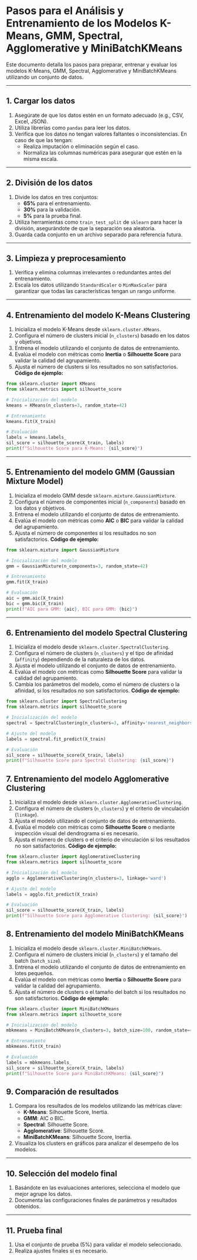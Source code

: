 # Pasos para el Análisis y Entrenamiento de los Modelos K-Means, GMM, Spectral, Agglomerative y MiniBatchKMeans

Este documento detalla los pasos para preparar, entrenar y evaluar los modelos K-Means, GMM, Spectral, Agglomerative y MiniBatchKMeans utilizando un conjunto de datos.

---

## **1. Cargar los datos**
1. Asegúrate de que los datos estén en un formato adecuado (e.g., CSV, Excel, JSON).
2. Utiliza librerías como `pandas` para leer los datos.
3. Verifica que los datos no tengan valores faltantes o inconsistencias. En caso de que las tengan:
   - Realiza imputación o eliminación según el caso.
   - Normaliza las columnas numéricas para asegurar que estén en la misma escala.

---

## **2. División de los datos**
1. Divide los datos en tres conjuntos:
   - **65%** para el entrenamiento.
   - **30%** para la validación.
   - **5%** para la prueba final.
2. Utiliza herramientas como `train_test_split` de `sklearn` para hacer la división, asegurándote de que la separación sea aleatoria.
3. Guarda cada conjunto en un archivo separado para referencia futura.

---

## **3. Limpieza y preprocesamiento**
1. Verifica y elimina columnas irrelevantes o redundantes antes del entrenamiento.
2. Escala los datos utilizando `StandardScaler` o `MinMaxScaler` para garantizar que todas las características tengan un rango uniforme.

---

## **4. Entrenamiento del modelo K-Means Clustering**
1. Inicializa el modelo K-Means desde `sklearn.cluster.KMeans`.
2. Configura el número de clusters inicial (`n_clusters`) basado en los datos y objetivos.
3. Entrena el modelo utilizando el conjunto de datos de entrenamiento.
4. Evalúa el modelo con métricas como **Inertia** o **Silhouette Score** para validar la calidad del agrupamiento.
5. Ajusta el número de clusters si los resultados no son satisfactorios.
**Código de ejemplo:**
```python
from sklearn.cluster import KMeans
from sklearn.metrics import silhouette_score

# Inicialización del modelo
kmeans = KMeans(n_clusters=3, random_state=42)

# Entrenamiento
kmeans.fit(X_train)

# Evaluación
labels = kmeans.labels_
sil_score = silhouette_score(X_train, labels)
print(f"Silhouette Score para K-Means: {sil_score}")
```
---

## **5. Entrenamiento del modelo GMM (Gaussian Mixture Model)**
1. Inicializa el modelo GMM desde `sklearn.mixture.GaussianMixture`.
2. Configura el número de componentes inicial (`n_components`) basado en los datos y objetivos.
3. Entrena el modelo utilizando el conjunto de datos de entrenamiento.
4. Evalúa el modelo con métricas como **AIC** o **BIC** para validar la calidad del agrupamiento.
5. Ajusta el número de componentes si los resultados no son satisfactorios.
**Código de ejemplo:**
```python
from sklearn.mixture import GaussianMixture

# Inicialización del modelo
gmm = GaussianMixture(n_components=3, random_state=42)

# Entrenamiento
gmm.fit(X_train)

# Evaluación
aic = gmm.aic(X_train)
bic = gmm.bic(X_train)
print(f"AIC para GMM: {aic}, BIC para GMM: {bic}")
```

---

## **6. Entrenamiento del modelo Spectral Clustering**
1. Inicializa el modelo desde `sklearn.cluster.SpectralClustering`.
2. Configura el número de clusters (`n_clusters`) y el tipo de afinidad (`affinity`) dependiendo de la naturaleza de los datos.
3. Ajusta el modelo utilizando el conjunto de datos de entrenamiento.
4. Evalúa el modelo con métricas como **Silhouette Score** para validar la calidad del agrupamiento.
5. Cambia los parámetros del modelo, como el número de clusters o la afinidad, si los resultados no son satisfactorios. 
**Código de ejemplo:**
```python
from sklearn.cluster import SpectralClustering
from sklearn.metrics import silhouette_score

# Inicialización del modelo
spectral = SpectralClustering(n_clusters=3, affinity='nearest_neighbors', random_state=42)

# Ajuste del modelo
labels = spectral.fit_predict(X_train)

# Evaluación
sil_score = silhouette_score(X_train, labels)
print(f"Silhouette Score para Spectral Clustering: {sil_score}")
```

## **7. Entrenamiento del modelo Agglomerative Clustering**
1. Inicializa el modelo desde `sklearn.cluster.AgglomerativeClustering`.
2. Configura el número de clusters (`n_clusters`) y el criterio de vinculación (`linkage`).
3. Ajusta el modelo utilizando el conjunto de datos de entrenamiento.
4. Evalúa el modelo con métricas como **Silhouette Score** o mediante inspección visual del dendrograma si es necesario.
5. Ajusta el número de clusters o el criterio de vinculación si los resultados no son satisfactorios.
**Código de ejemplo:**
```python
from sklearn.cluster import AgglomerativeClustering
from sklearn.metrics import silhouette_score

# Inicialización del modelo
agglo = AgglomerativeClustering(n_clusters=3, linkage='ward')

# Ajuste del modelo
labels = agglo.fit_predict(X_train)

# Evaluación
sil_score = silhouette_score(X_train, labels)
print(f"Silhouette Score para Agglomerative Clustering: {sil_score}")
```

## **8. Entrenamiento del modelo MiniBatchKMeans**
1. Inicializa el modelo desde `sklearn.cluster.MiniBatchKMeans`.
2. Configura el número de clusters inicial (`n_clusters`) y el tamaño del batch (`batch_size`).
3. Entrena el modelo utilizando el conjunto de datos de entrenamiento en lotes pequeños.
4. Evalúa el modelo con métricas como **Inertia** o **Silhouette Score** para validar la calidad del agrupamiento.
5. Ajusta el número de clusters o el tamaño del batch si los resultados no son satisfactorios.
**Código de ejemplo:**
```python
from sklearn.cluster import MiniBatchKMeans
from sklearn.metrics import silhouette_score

# Inicialización del modelo
mbkmeans = MiniBatchKMeans(n_clusters=3, batch_size=100, random_state=42)

# Entrenamiento
mbkmeans.fit(X_train)

# Evaluación
labels = mbkmeans.labels_
sil_score = silhouette_score(X_train, labels)
print(f"Silhouette Score para MiniBatchKMeans: {sil_score}")
```

## **9. Comparación de resultados**
1. Compara los resultados de los modelos utilizando las métricas clave:
   - **K-Means**: Silhouette Score, Inertia.
   - **GMM**: AIC o BIC.
   - **Spectral**: Silhouette Score.
   - **Agglomerative**: Silhouette Score.
   - **MiniBatchKMeans**: Silhouette Score, Inertia.
2. Visualiza los clusters en gráficos para analizar el desempeño de los modelos.

---

## **10. Selección del modelo final**
1. Basándote en las evaluaciones anteriores, selecciona el modelo que mejor agrupe los datos.
2. Documenta las configuraciones finales de parámetros y resultados obtenidos.

---

## **11. Prueba final**
1. Usa el conjunto de prueba (5%) para validar el modelo seleccionado.
2. Realiza ajustes finales si es necesario.